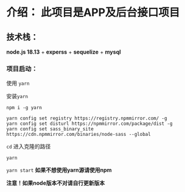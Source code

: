 # 介绍： 此项目是APP及后台接口项目

## 技术栈：
**node.js 18.13** + **experss** + **sequelize** + **mysql**

### 项目启动：
使用 ``yarn``  

安装``yarn``  

``npm i -g yarn``

``yarn config set registry https://registry.npmmirror.com/ -g``  
``yarn config set disturl https://npmmirror.com/package/dist -g``  
``yarn config set sass_binary_site https://cdn.npmmirror.com/binaries/node-sass --global``

``cd`` 进入克隆的路径

``yarn ``

``yarn start``  **如果不想使用yarn源请使用npm**



**注意！如果node版本不对请自行更新版本**
